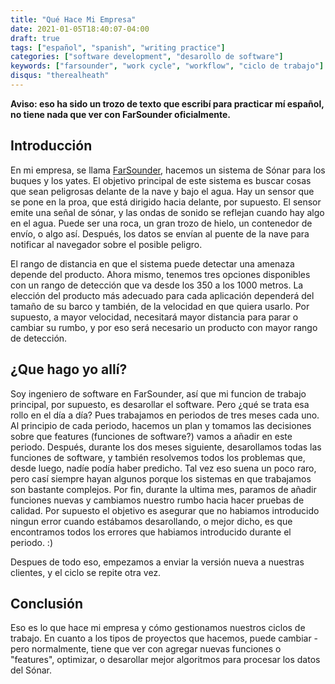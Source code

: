 ```yaml
---
title: "Qué Hace Mi Empresa"
date: 2021-01-05T18:40:07-04:00
draft: true
tags: ["español", "spanish", "writing practice"]
categories: ["software development", "desarollo de software"]
keywords: ["farsounder", "work cycle", "workflow", "ciclo de trabajo"]
disqus: "therealheath"
---
```

**Aviso: eso ha sido un trozo de texto que escribí para practicar mí español, no
tiene nada que ver con FarSounder oficialmente.**

## Introducción
En mi empresa, se llama [FarSounder](http://www.farsounder.com/), hacemos un
sistema de Sónar para los buques y los yates. El objetivo principal de este
sistema es buscar cosas que sean peligrosas delante de la nave y bajo el agua.
Hay un sensor que se pone en la proa, que está dirigido hacia delante, por
supuesto. El sensor emite una señal de sónar, y las ondas de sonido se reflejan
cuando hay algo en el agua. Puede ser una roca, un gran trozo de hielo, un
contenedor de envío, o algo así. Después, los datos se envían al puente de la
nave para notificar al navegador sobre el posible peligro.

El rango de distancia en que el sistema puede detectar una amenaza depende del
producto. Ahora mismo, tenemos tres opciones disponibles con un rango de
detección que va desde los 350 a los 1000 metros. La elección del producto más
adecuado para cada aplicación dependerá del tamaño de su barco y también, de la
velocidad en que quiera usarlo. Por supuesto, a mayor velocidad, necesitará
mayor distancia para parar o cambiar su rumbo, y por eso será necesario un
producto con mayor rango de detección.

## ¿Que hago yo allí?
Soy ingeniero de software en FarSounder, así que mi funcion de trabajo
principal, por supuesto, es desarollar el software. Pero ¿qué se trata esa rollo
en el día a día? Pues trabajamos en periodos de tres meses cada uno. Al
principio de cada periodo, hacemos un plan y tomamos las decisiones sobre que
features (funciones de software?) vamos a añadir en este periodo. Después,
durante los dos meses siguiente, desarollamos todas las funciones de software, y
también resolvemos todos los problemas que, desde luego, nadíe podía haber
predicho. Tal vez eso suena un poco raro, pero casí siempre hayan algunos porque
los sistemas en que trabajamos son bastante complejos. Por fin, durante la
ultima mes, paramos de añadir funciones nuevas y cambiamos nuestro rumbo hacia
hacer pruebas de calidad.  Por supuesto el objetivo es asegurar que no habiamos
introducido ningun error cuando estábamos desarollando, o mejor dicho, es que
encontramos todos los errores que habiamos introducido durante el periodo. :)

Despues de todo eso, empezamos a enviar la versión nueva a nuestras clientes, y
el ciclo se repite otra vez. 

## Conclusión
Eso es lo que hace mi empresa y cómo gestionamos nuestros ciclos de trabajo. En
cuanto a los tipos de proyectos que hacemos, puede cambiar - pero normalmente, tiene
que ver con agregar nuevas funciones o "features", optimizar, o desarollar mejor
algoritmos para procesar los datos del Sónar.
